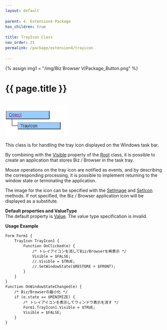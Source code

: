 ```yaml
---
layout: default

parent: 4. Extension4 Package
has_children: true

title: TrayIcon Class
nav_order: 21
permalink: /package/extension4/trayicon

---
```

{% assign img1 = "/img/Biz Browser V/Package_Button.png" %}


# {{ page.title }}
<br>

<a href="/img/Package/Ext4-TrayIcon.PNG" target="_blank">
<img src="/img/Package/Ext4-TrayIcon.PNG" alt="login image"></a>

This class is for handling the tray icon displayed on the Windows task bar.

By combining with the  <a href="/package/extension4/trayicon/properties/visible">Visible</a> property of the <a href="/package/standard/root">Root</a> class, it is possible to create an application that stores Biz / Browser in the task tray.

Mouse operations on the tray icon are notified as events, and by describing the corresponding processing, it is possible to implement returning to the window state or terminating the application.

The image for the icon can be specified with the <a href="/package/extension4/trayicon/methods/setimage">SetImage</a> and <a href="/package/extension4/trayicon/methods/seticon">SetIcon</a> methods. If not specified, the Biz / Browser application icon will be displayed as a substitute.

**Default properties and ValueType**<br>
The default property is <a href="/package/extension4/trayicon/properties/value">Value</a>. The value type specification is invalid.

**Usage Example**

```
Form Form1 {
    TrayIcon TrayIcon1 {
        Function OnClicked(e) {
            /* トレイアイコンを消してBiz/Browserを再表示 */
            Visible = $FALSE;
            //.Visible = $TRUE;
            //.SetWindowState($RESTORE + $FRONT);
        }
    }
}
Function OnWindowStateChanged(e) {
    /* Biz/Browserの最小化 */
    if (e.state == $MINIMIZE) {
        /* トレイアイコンを表示してウィンドウ表示を消す */
        Form1.TrayIcon1.Visible = $TRUE;
        Visible = $FALSE;
    }
}
```


